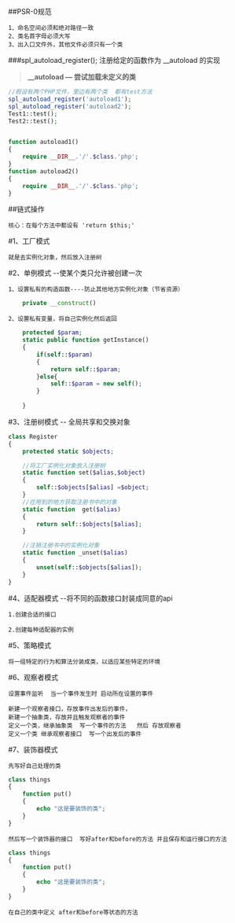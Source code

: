 ##PSR-0规范

    1、命名空间必须和绝对路径一致
    2、类名首字母必须大写
    3、出入口文件外，其他文件必须只有一个类
###spl_autoload_register();    注册给定的函数作为 __autoload 的实现
>**__autoload — 尝试加载未定义的类**
```php 
//假设有两个PHP文件，里边有两个类  都有test方法
spl_autoload_register('autoload1');
spl_autoload_register('autoload2');
Test1::test();
Test2::test();


function autoload1()
{
    require __DIR__.'/'.$class.'php';
}
function autoload2()
{
    require __DIR__.'/'.$class.'php';
}
```

##链式操作

    核心：在每个方法中都设有 'return $this;'

#1、工厂模式

    就是去实例化对象，然后放入注册树

#2、单例模式 --使某个类只允许被创建一次

    1、设置私有的构造函数----防止其他地方实例化对象（节省资源）
```php
    private __construct()
```
    2、设置私有变量，将自己实例化然后返回
```php
    protected $param;
    static public function getInstance()
    {
        if(self::$param)
        {
            return self::$param;
        }else{
            self::$param = new self();
        }
        
    }
```
#3、注册树模式 -- 全局共享和交换对象

```php
class Register
{
    protected static $objects;

    //将工厂实例化对象放入注册树
    static function set($alias,$object)
    {
        self::$objects[$alias] =$object;
    }
    //在用到的地方获取注册书中的对象
    static function  get($alias)
    {
        return self::$objects[$alias];
    }

    //注销注册书中的实例化对象
    static function _unset($alias)
    {
        unset(self::$objects[$alias]);
    }
}

```


#4、适配器模式 --将不同的函数接口封装成同意的api

    1.创建合适的接口

    2.创建每种适配器的实例

#5、策略模式

    将一组特定的行为和算法分装成类，以适应某些特定的环境
#6、观察者模式

    设置事件监听  当一个事件发生时 启动所在设置的事件

    新建一个观察者接口，存放事件出发后的事件，
    新建一个抽象类，存放并且触发观察者的事件
    定义一个类，继承抽象类  写一个事件的方法   然后 存放观察者
    定义一个类 继承观察者接口  写一个出发后的事件

#7、装饰器模式

    先写好自己处理的类 
```php
class things
{
    function put()
    {
        echo "这是要装饰的类";
    }
}
```
    然后写一个装饰器的接口  写好after和before的方法 并且保存和运行接口的方法
```php
class things
{
    function put()
    {
        echo "这是要装饰的类";
    }
}
```
    在自己的类中定义 after和before等状态的方法